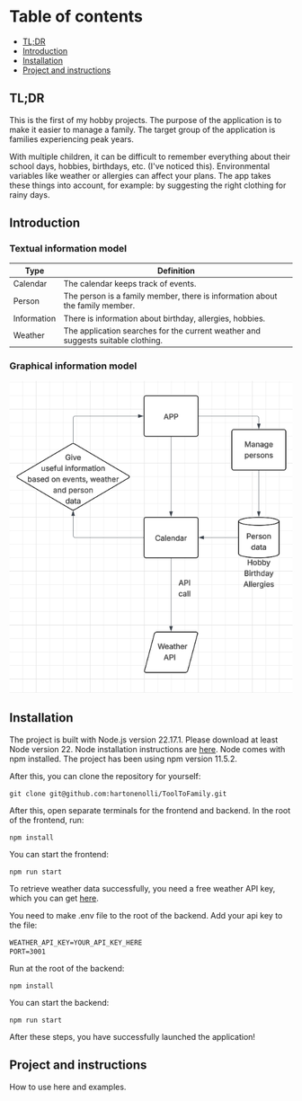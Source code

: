 # Table of contents
- [TL;DR](#tldr)
- [Introduction](#introduction)
- [Installation](#installation)
- [Project and instructions](#project)

## <a id="tldr"></a>TL;DR
This is the first of my hobby projects. The purpose of the application is to make it easier to manage a family. The target group of the application is families experiencing peak years.

With multiple children, it can be difficult to remember everything about their school days, hobbies, birthdays, etc. (I've noticed this). Environmental variables like weather or allergies can affect your plans. The app takes these things into account, for example: by suggesting the right clothing for rainy days.

## <a id="introduction"></a>Introduction
### Textual information model

| Type  | Definition |
| ------------- | ------------- |
| Calendar  | The calendar keeps track of events.  |
| Person  | The person is a family member, there is information about the family member.   |
| Information   | There is information about birthday, allergies, hobbies.   |
| Weather  | The application searches for the current weather and suggests suitable clothing.   |

### Graphical information model
![UML](https://github.com/hartonenolli/ToolToFamily/blob/main/frontend/src/pictures/UML.png?raw=true)

## <a id="installation"></a>Installation
The project is built with Node.js version 22.17.1. Please download at least Node version 22. Node installation instructions are [here](https://nodejs.org/en/download). Node comes with npm installed. The project has been using npm version 11.5.2.

After this, you can clone the repository for yourself:
```
git clone git@github.com:hartonenolli/ToolToFamily.git
```

After this, open separate terminals for the frontend and backend. In the root of the frontend, run:
```
npm install
```
You can start the frontend:
```
npm run start
```

To retrieve weather data successfully, you need a free weather API key, which you can get [here](https://www.weatherapi.com/).

You need to make .env file to the root of the backend. Add your api key to the file:
```
WEATHER_API_KEY=YOUR_API_KEY_HERE
PORT=3001
```

Run at the root of the backend:
```
npm install
```

You can start the backend:
```
npm run start
```

After these steps, you have successfully launched the application!

## <a id="project"></a>Project and instructions
How to use here and examples.
